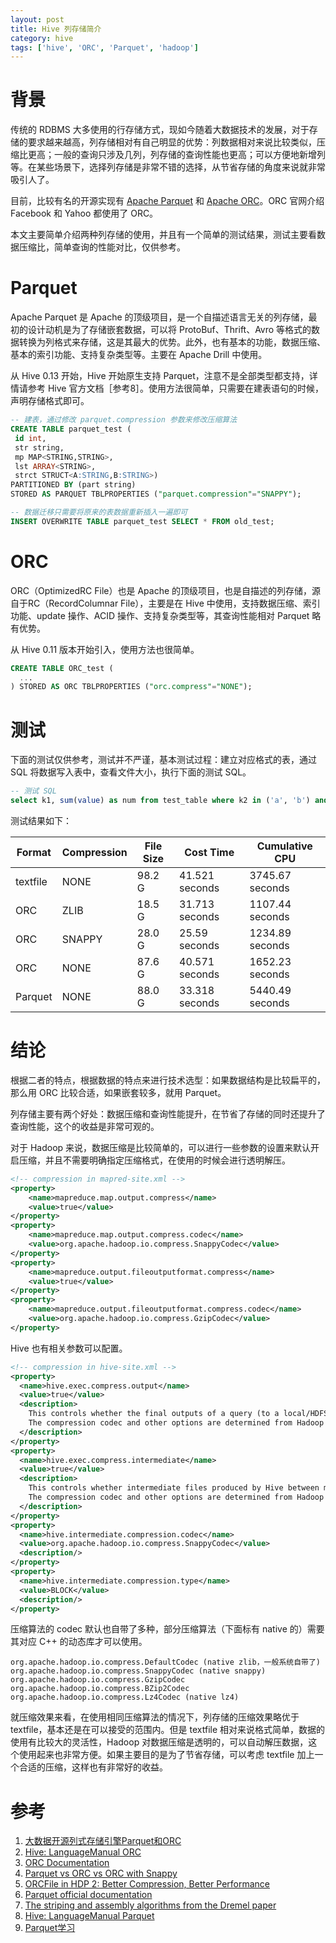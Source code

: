 ```yaml
---
layout: post
title: Hive 列存储简介
category: hive
tags: ['hive', 'ORC', 'Parquet', 'hadoop']
---
```


# 背景

传统的 RDBMS 大多使用的行存储方式，现如今随着大数据技术的发展，对于存储的要求越来越高，列存储相对有自己明显的优势：列数据相对来说比较类似，压缩比更高；一般的查询只涉及几列，列存储的查询性能也更高；可以方便地新增列等。在某些场景下，选择列存储是非常不错的选择，从节省存储的角度来说就非常吸引人了。

目前，比较有名的开源实现有 [Apache Parquet](https://parquet.apache.org/) 和 [Apache ORC](https://orc.apache.org/)。ORC 官网介绍 Facebook 和 Yahoo 都使用了 ORC。

本文主要简单介绍两种列存储的使用，并且有一个简单的测试结果，测试主要看数据压缩比，简单查询的性能对比，仅供参考。

# Parquet

Apache Parquet 是 Apache 的顶级项目，是一个自描述语言无关的列存储，最初的设计动机是为了存储嵌套数据，可以将 ProtoBuf、Thrift、Avro 等格式的数据转换为列格式来存储，这是其最大的优势。此外，也有基本的功能，数据压缩、基本的索引功能、支持复杂类型等。主要在 Apache Drill 中使用。

从 Hive 0.13 开始，Hive 开始原生支持 Parquet，注意不是全部类型都支持，详情请参考 Hive 官方文档［参考8］。使用方法很简单，只需要在建表语句的时候，声明存储格式即可。

```sql
-- 建表，通过修改 parquet.compression 参数来修改压缩算法
CREATE TABLE parquet_test (
 id int,
 str string,
 mp MAP<STRING,STRING>,
 lst ARRAY<STRING>,
 strct STRUCT<A:STRING,B:STRING>)
PARTITIONED BY (part string)
STORED AS PARQUET TBLPROPERTIES ("parquet.compression"="SNAPPY");

-- 数据迁移只需要将原来的表数据重新插入一遍即可
INSERT OVERWRITE TABLE parquet_test SELECT * FROM old_test;
```

# ORC

ORC（OptimizedRC File）也是 Apache 的顶级项目，也是自描述的列存储，源自于RC（RecordColumnar File），主要是在 Hive 中使用，支持数据压缩、索引功能、update 操作、ACID 操作、支持复杂类型等，其查询性能相对 Parquet 略有优势。

从 Hive 0.11 版本开始引入，使用方法也很简单。

```sql
CREATE TABLE ORC_test (
  ...
) STORED AS ORC TBLPROPERTIES ("orc.compress"="NONE");
```

# 测试

下面的测试仅供参考，测试并不严谨，基本测试过程：建立对应格式的表，通过 SQL 将数据写入表中，查看文件大小，执行下面的测试 SQL。

```sql
-- 测试 SQL
select k1, sum(value) as num from test_table where k2 in ('a', 'b') and k3 = 'id' group by k1;
```

测试结果如下：

| Format   | Compression | File Size | Cost Time      | Cumulative CPU  |
|----------|-------------|-----------|----------------|-----------------|
| textfile | NONE        | 98.2 G    | 41.521 seconds | 3745.67 seconds |
| ORC      | ZLIB        | 18.5 G    | 31.713 seconds | 1107.44 seconds |
| ORC      | SNAPPY      | 28.0 G    | 25.59 seconds  | 1234.89 seconds |
| ORC      | NONE        | 87.6 G    | 40.571 seconds | 1652.23 seconds |
| Parquet  | NONE        | 88.0 G    | 33.318 seconds | 5440.49 seconds |

# 结论

根据二者的特点，根据数据的特点来进行技术选型：如果数据结构是比较扁平的，那么用 ORC 比较合适，如果嵌套较多，就用 Parquet。

列存储主要有两个好处：数据压缩和查询性能提升，在节省了存储的同时还提升了查询性能，这个的收益是非常可观的。

对于 Hadoop 来说，数据压缩是比较简单的，可以进行一些参数的设置来默认开启压缩，并且不需要明确指定压缩格式，在使用的时候会进行透明解压。

```xml
<!-- compression in mapred-site.xml -->
<property>
    <name>mapreduce.map.output.compress</name>
    <value>true</value>
</property>
<property>
    <name>mapreduce.map.output.compress.codec</name>
    <value>org.apache.hadoop.io.compress.SnappyCodec</value>
</property>
<property>
    <name>mapreduce.output.fileoutputformat.compress</name>
    <value>true</value>
</property>
<property>
    <name>mapreduce.output.fileoutputformat.compress.codec</name>
    <value>org.apache.hadoop.io.compress.GzipCodec</value>
</property>
```

Hive 也有相关参数可以配置。

```xml
<!-- compression in hive-site.xml -->
<property>
  <name>hive.exec.compress.output</name>
  <value>true</value>
  <description>
    This controls whether the final outputs of a query (to a local/HDFS file or a Hive table) is compressed.
    The compression codec and other options are determined from Hadoop config variables mapred.output.compress*
  </description>
</property>
<property>
  <name>hive.exec.compress.intermediate</name>
  <value>true</value>
  <description>
    This controls whether intermediate files produced by Hive between multiple map-reduce jobs are compressed.
    The compression codec and other options are determined from Hadoop config variables mapred.output.compress*
  </description>
</property>
<property>
  <name>hive.intermediate.compression.codec</name>
  <value>org.apache.hadoop.io.compress.SnappyCodec</value>
  <description/>
</property>
<property>
  <name>hive.intermediate.compression.type</name>
  <value>BLOCK</value>
  <description/>
</property>
```

压缩算法的 codec 默认也自带了多种，部分压缩算法（下面标有 native 的）需要其对应 C++ 的动态库才可以使用。

```
org.apache.hadoop.io.compress.DefaultCodec (native zlib，一般系统自带了)
org.apache.hadoop.io.compress.SnappyCodec (native snappy)
org.apache.hadoop.io.compress.GzipCodec
org.apache.hadoop.io.compress.BZip2Codec
org.apache.hadoop.io.compress.Lz4Codec (native lz4)
```

就压缩效果来看，在使用相同压缩算法的情况下，列存储的压缩效果略优于 textfile，基本还是在可以接受的范围内。但是 textfile 相对来说格式简单，数据的使用有比较大的灵活性，Hadoop 对数据压缩是透明的，可以自动解压数据，这个使用起来也非常方便。如果主要目的是为了节省存储，可以考虑 textfile 加上一个合适的压缩，这样也有非常好的收益。

# 参考

1. [大数据开源列式存储引擎Parquet和ORC](http://dongxicheng.org/mapreduce-nextgen/columnar-storage-parquet-and-orc/)
2. [Hive: LanguageManual ORC](https://cwiki.apache.org/confluence/display/Hive/LanguageManual+ORC)
3. [ORC Documentation](https://orc.apache.org/docs/)
4. [Parquet vs ORC vs ORC with Snappy](http://stackoverflow.com/questions/32373460/parquet-vs-orc-vs-orc-with-snappy)
5. [ORCFile in HDP 2: Better Compression, Better Performance](http://zh.hortonworks.com/blog/orcfile-in-hdp-2-better-compression-better-performance/)
6. [Parquet official documentation](https://parquet.apache.org/documentation/latest/)
7. [The striping and assembly algorithms from the Dremel paper](https://github.com/Parquet/parquet-mr/wiki/The-striping-and-assembly-algorithms-from-the-Dremel-paper)
8. [Hive: LanguageManual Parquet](https://cwiki.apache.org/confluence/display/Hive/Parquet)
9. [Parquet学习](http://www.winseliu.com/blog/2016/03/29/parquet-simple-view/)
